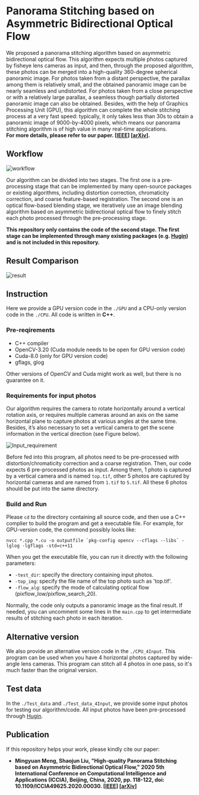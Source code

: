# Panorama Stitching based on Asymmetric Bidirectional Optical Flow
We proposed a panorama stitching algorithm based on asymmetric bidirectional optical flow. 
This algorithm expects multiple photos captured by fisheye lens cameras as input, and then, 
through the proposed algorithm, these photos can be merged into 
a high-quality 360-degree spherical panoramic image. 
For photos taken from a distant perspective, the parallax among them is relatively small, 
and the obtained panoramic image can be nearly seamless and undistorted. 
For photos taken from a close perspective or with a relatively large parallax, 
a seamless though partially distorted panoramic image can also be obtained. Besides, 
with the help of Graphics Processing Unit (GPU), this algorithm can complete the whole stitching process at a very fast speed:
typically, it only takes less than 30s to obtain a panoramic image of 9000-by-4000 pixels, 
which means our panorama stitching algorithm is of high value in many real-time applications.  
**For more details, please refer to our paper. [[IEEE](https://ieeexplore.ieee.org/document/9178683)] [[arXiv](https://arxiv.org/abs/2006.01201)].**

## Workflow
![workflow](https://github.com/MungoMeng/Panorama-OpticalFlow/blob/master/Figure/Workflow.png)

Our algorithm can be divided into two stages. The first one is a pre-processing stage that can be implemented by many
open-source packages or existing algorithms, including distortion correction, chromaticity correction, 
and coarse feature-based registration. The second one is an optical flow-based blending stage, 
we iteratively use an image blending algorithm based on asymmetric bidirectional optical flow to finely 
stitch each photo processed through the pre-processing stage.

**This repository only contains the code of the second stage. The first stage can be implemented through many existing packages (e.g. [Hugin](http://hugin.sourceforge.net/)) and is not included in this repository.**

## Result Comparison
![result](https://github.com/MungoMeng/Panorama-OpticalFlow/blob/master/Figure/Result.png)  

## Instruction
Here we provide a GPU version code in the `./GPU` and a CPU-only version code in the `./CPU`. All code is written in **C++**.

### Pre-reqirements
* C++ compiler
* OpenCV-3.20 (Cuda module needs to be open for GPU version code)
* Cuda-8.0 (only for GPU version code)
* gflags, glog

Other versions of OpenCV and Cuda might work as well, but there is no guarantee on it.

### Requirements for input photos
Our algorithm requires the camera to rotate horizontally around a vertical rotation axis, 
or requires multiple cameras around an axis on the same horizontal plane to capture photos at various angles at the same time. 
Besides, it’s also necessary to set a vertical camera to get the scene information in the vertical direction (see Figure below).

![Input_requirement](https://github.com/MungoMeng/Panorama-OpticalFlow/blob/master/Figure/Input_requirement.png)

Before fed into this program, all photos need to be pre-processed with distortion/chromaticity correction and a coarse registration. Then, our code expects 6 pre-processed photos as input. Among them, 1 photo is captured by a vertical camera and is named `top.tif`, other 5 photos are captured by horizontal cameras and are named from `1.tif` to `5.tif`. All these 6 photos should be put into the same directory.  


### Build and Run
Please `cd` to the directory containing all source code, and then use a C++ complier to build the program and get a executable file. For example, for GPU-version code, the commond possibly looks like:  
```
nvcc *.cpp *.cu -o outputfile `pkg-config opencv --cflags --libs` -lglog -lgflags -std=c++11
```
When you get the executable file, you can run it directly with the following parameters:  

* `-test_dir`: specify the directory containing input photos.
* `-top_img`: specify the file name of the top photo such as 'top.tif'.
* `-flow_alg`: specify the mode of calculating optical flow (pixflow_low/pixflow_search_20).

Normally, the code only outputs a panoramic image as the final result. If needed, you can uncomment some lines in the `main.cpp` to get intermediate results of stitching each photo in each iteration.

## Alternative version
We also provide an alternative version code in the `./CPU_4Input`. This program can be used when you have 4 horizontal
photos captured by wide-angle lens cameras. This program can stitch all 4 photos in one pass, so it's much faster than the original version.

## Test data
In the `./Test_data` and `./Test_data_4Input`, we provide some input photos for testing our algorithm/code. 
All input photos have been pre-processed through [Hugin](http://hugin.sourceforge.net/).

## Publication
If this repository helps your work, please kindly cite our paper:
* **Mingyuan Meng, Shaojun Liu, "High-quality Panorama Stitching based on Asymmetric Bidirectional Optical Flow," 2020 5th International Conference on Computational Intelligence and Applications (ICCIA), Beijing, China, 2020, pp. 118-122, doi: 10.1109/ICCIA49625.2020.00030. [[IEEE](https://ieeexplore.ieee.org/document/9178683)] [[arXiv](https://arxiv.org/abs/2006.01201)]**
